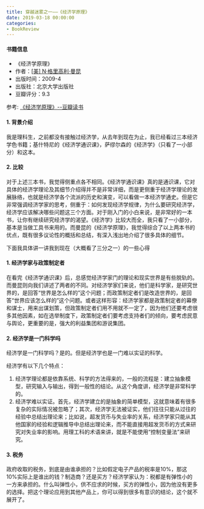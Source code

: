 ```yaml
---
title: 穿越迷雾之一——《经济学原理》
date: 2019-03-18 00:00:00
categories:
- BookReview
---
```


#### 书籍信息
- 《经济学原理》
- 作者：[[美\] N·格里高利·曼昆](https://book.douban.com/author/4585819/)
- 出版时间：2009-4
- 出版社：北京大学出版社
- 豆瓣评分：9.3

参考: [《经济学原理》--豆瓣读书](https://book.douban.com/subject/3719531/)

#### 1. 背景介绍
我是理科生，之前都没有接触过经济学，从去年到现在为止，我已经看过三本经济学色书籍；基什特尼的《经济学通识课》，萨缪尔森的《经济学》（只看了一小部分）和这本。

#### 2. 比较
对于上述三本书，我觉得侧重点各不相同。《经济学通识课》真的是通识课，它对具体的经济学理论及其细节介绍得并不是非常详细，而是更侧重于经济学理论的发展脉络，也就是经济学各个流派的历史和演变，可以看做一本经济学通史。但是它非常强调经济学家的思考，侧重于：如何发现经济学规律，为什么要研究经济学，经济学应该解决哪些问题这三个方面。对于刚入门的小白来说，是非常好的一本书，让你有继续研究经济学的渴望。《经济学》比较大而全，我只看了一小部分，基本是当做工具书来用的。而曼昆的《经济学原理》，我觉得综合了以上两本书的优点，既有很多议论性的概括和总结，有深入浅出地介绍了很多具体的细节。





下面我具体讲一讲我到现在（大概看了三分之一）的一些心得

#### 1.  经济学家与政策制定者
在看完《经济学通识课》后，总感觉经济学家门的理论和现实世界是有些脱轨的。而曼昆则向我们讲述了两者的不同。对经济学家们来说，他们是科学家，是研究世界的，是回答“世界是怎么样的”这个问题；而政策制定者们是改造世界的，是回答“世界应该怎么样的”这个问题。或者这样形容：经济学家都是政策制定者的幕僚和谋士，用来出谋划策，但政策制定者们用不用就不一定了，因为他们还要考虑很多其他因素，如在选举制度下，政策制定者们要考虑支持者们的倾向，要考虑民意与舆论，更重要的是，强大的利益集团和游说集团。

#### 2. 经济学是一门科学吗
经济学是一门科学吗？是的。但是经济学也是一门难以实证的科学。

经济学有以下几个特点：

1. 经济学理论都是依靠系统、科学的方法得来的，一般的流程是：建立抽象模型，研究输入与输出，得到一般性的结论。从这个角度讲，经济学是非常科学的。
2. 经济学难以实证。首先，经济学建立的是抽象的简单模型，这就意味着有很多复杂的实际情况被忽略了；其次，经济学无法被证实，他们往往只能从过往的经验中总结出理论来；比如说，超发货币与失业率的关系，经济学家只能从其他国家的经验和逻辑推导中总结出理论来，而不能直接用超发货币的方式来研究对失业率的影响。用理工科的术语来讲，就是不能使用“控制变量法”来研究。


#### 3. 税务
   政府收取的税务，到底是由谁承担的？比如假定电子产品的税率是10%，那这10%实际上是谁出的钱？制造商？还是买方？经济学家认为：税都是有弹性小的一方来承担的。什么叫弹性小，供不应求的时候，买方的弹性小，因为他没有更多的选择。把这个理论应用到其他产品上，你可以得到很多有意识的结论，这个就不展开了。
